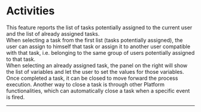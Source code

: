 # Activities

This feature reports the list of tasks potentially assigned to the current user and the list of already assigned tasks.  
When selecting a task from the first list \(tasks potentially assigned\), the user can assign to himself that task or assign it to another user compatible with that task, i.e. belonging to the same group of users potentially assigned to that task.  
When selecting an already assigned task, the panel on the right will show the list of variables and let the user to set the values for those variables.   
Once completed a task, it can be closed to move forward the process execution. Another way to close a task is through other Platform functionalities, which can automatically close a task when a specific event is fired.

---



